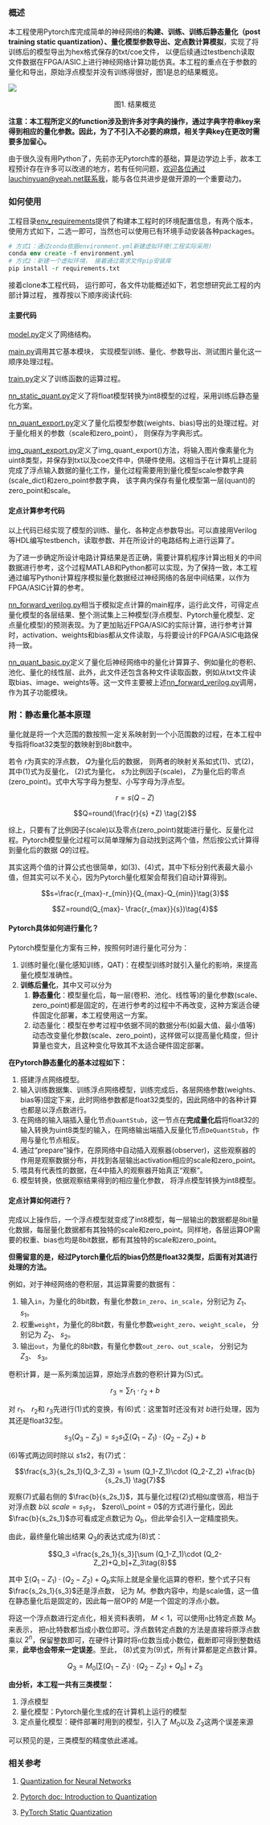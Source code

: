### 概述

本工程使用Pytorch库完成简单的神经网络的**构建、训练、训练后静态量化（post training static quantization）、量化模型参数导出、定点数计算模拟**，实现了将训练后的模型导出为hex格式保存的txt/coe文件， 以便后续通过testbench读取文件数据在FPGA/ASIC上进行神经网络计算功能仿真。本工程的重点在于参数的量化和导出，原始浮点模型并没有训练得很好，图1是总的结果概览。

![](image/fix_result.jpg)

<center>图1. 结果概览</center>

**注意：本工程所定义的function涉及到许多对字典的操作，通过字典字符串key来得到相应的量化参数。因此，为了不引入不必要的麻烦，相关字典key在更改时需要多加留心。**

由于很久没有用Python了，先前亦无Pytorch库的基础，算是边学边上手，故本工程预计存在许多可以改进的地方，若有任何问题，欢迎各位通过lauchinyuan@yeah.net联系我，能与各位共进步是做开源的一个重要动力。

### 如何使用

工程目录[env_requirements](./env_requirements)提供了构建本工程时的环境配置信息，有两个版本，使用方式如下，二选一即可，当然也可以使用已有环境手动安装各种packages。

```tcl
# 方式1：通过conda依据environment.yml新建虚拟环境(工程实际采用)
conda env create -f environment.yml
# 方式2：新建一个虚拟环境， 接着通过需求文件pip安装库
pip install -r requirements.txt
```

接着clone本工程代码， 运行即可，各文件功能概述如下，若您想研究此工程的内部计算过程， 推荐按以下顺序阅读代码:

#### 主要代码

[model.py](model.py)定义了网络结构。

[main.py](main.py)调用其它基本模块， 实现模型训练、量化、参数导出、测试图片量化这一顺序处理过程。

[train.py](train.py)定义了训练函数的运算过程。

[nn_static_quant.py](nn_static_quant.py)定义了将float模型转换为int8模型的过程，采用训练后静态量化方案。

[nn_quant_export.py](nn_quant_export.py)定义了量化后模型参数(weights、bias)导出的处理过程。对于量化相关的参数（scale和zero_point）， 则保存为字典形式。

[img_quant_export.py](img_quant_export.py)定义了img_quant_export()方法，将输入图片像素量化为uint8类型，并保存到txt以及coe文件中，供硬件使用。这相当于在计算机上提前完成了浮点输入数据的量化工作，量化过程需要用到量化模型scale参数字典(scale_dict)和zero_point参数字典， 该字典内保存有量化模型第一层(quant)的zero_point和scale。

#### 定点计算参考代码

以上代码已经实现了模型的训练、量化、各种定点参数导出。可以直接用Verilog等HDL编写testbench，读取参数、并在所设计的电路结构上进行运算了。

为了进一步确定所设计电路计算结果是否正确，需要计算机程序计算出相关的中间数据进行参考，这个过程MATLAB和Python都可以实现，为了保持一致，本工程通过编写Python计算程序模拟量化数据经过神经网络的各层中间结果，以作为FPGA/ASIC计算的参考。

[nn_forward_verilog.py](nn_forward_verilog.py)相当于模拟定点计算的main程序，运行此文件，可得定点量化模型的各层结果、整个测试集上三种模型(浮点模型、Pytorch量化模型、定点量化模型)的预测表现。为了更加贴近FPGA/ASIC的实际计算，进行参考计算时，activation、weights和bias都从文件读取，与将要设计的FPGA/ASIC电路保持一致。

[nn_quant_basic.py](nn_quant_basic.py)定义了量化后神经网络中的量化计算算子、例如量化的卷积、池化、量化的线性层、此外，此文件还包含各种文件读取函数，例如从txt文件读取bias、image、weights等。这一文件主要被上述[nn_forward_verilog.py](nn_forward_verilog.py)调用，作为其子功能模块。

### 附：静态量化基本原理

量化就是将一个大范围的数按照一定关系映射到一个小范围数的过程，在本工程中专指将float32类型的数映射到8bit数中。

若令 $r$为真实的浮点数， $Q$为量化后的数据， 则两者的映射关系如式(1)、式(2)，其中(1)式为反量化， (2)式为量化， $s$为比例因子(scale)， $Z$为量化后的零点(zero_point)。式中大写字母为整型、小写字母为浮点型。

$$r=s(Q-Z) \tag{1}$$

$$Q=round(\frac{r}{s} +Z) \tag{2}$$

综上，只要有了比例因子(scale)以及零点(zero_point)就能进行量化、反量化过程。Pytorch模型量化过程可以简单理解为自动找到这两个值，然后按公式计算得到量化后的数据 $Q$的过程。 

其实这两个值的计算公式也很简单，如(3)、(4)式，其中下标分别代表最大最小值，但其实可以不关心，因为Pytorch量化框架会帮我们自动计算得到。

$$s=\frac{r_{max}-r_{min}}{Q_{max}-Q_{min}}\tag{3}$$

$$Z=round(Q_{max}- \frac{r_{max}}{s})\tag{4}$$

#### Pytorch具体如何进行量化？

Pytorch模型量化方案有三种，按照何时进行量化可分为：

1. 训练时量化(量化感知训练，QAT)：在模型训练时就引入量化的影响，来提高量化模型准确性。
2. **训练后量化**，其中又可以分为
   1. **静态量化**：模型量化后，每一层(卷积、池化、线性等)的量化参数(scale、zero_point)都是固定的，在进行参考的过程中不再改变，这种方案适合硬件固定化部署，本工程使用这一方案。
   2. 动态量化：模型在参考过程中依据不同的数据分布(如最大值、最小值等)动态改变量化参数(scale、zero_point)，这样做可以提高量化精度，但计算量也变大，且这种变化导致其不太适合硬件固定部署。

**在Pytorch静态量化的基本过程如下：**

1. 搭建浮点网络模型。
2. 输入训练数据集、训练浮点网络模型，训练完成后，各层网络参数(weights、bias等)固定下来，此时网络参数都是float32类型的，因此网络中的各种计算也都是以浮点数进行。
3. 在网络的输入端插入量化节点`QuantStub`，这一节点在**完成量化后**将float32的输入转换为uint8类型的输入，在网络输出端插入反量化节点`DeQuantStub`，作用与量化节点相反。
4. 通过“prepare”操作，在原网络中自动插入观察器(observer)，这些观察器的作用是观察数据分布，并找到各层输出activation相应的scale和zero_point。
5. 喂具有代表性的数据，在4中插入的观察器开始真正“观察”。
6. 模型转换，依据观察结果得到的相应量化参数， 将浮点模型转换为int8模型。

#### 定点计算如何进行？

完成以上操作后，一个浮点模型就变成了int8模型，每一层输出的数据都是8bit量化数据，每层量化数据都有其独特的scale和zero_point。同样地，各层运算OP需要的权重、bias也均是8bit数据，都有其独特的scale和zero_point。

**但需留意的是，经过Pytorch量化后的bias仍然是float32类型，后面有对其进行处理的方法。**

例如，对于神经网络的卷积层，其运算需要的数据有： 

1. 输入`in`，为量化的8bit数，有量化参数`in_zero`、`in_scale`，分别记为 $Z_1$、 $s_1$。
2. 权重`weight`，为量化的8bit数，有量化参数`weight_zero`、`weight_scale`， 分别记为 $Z_2$、 $s_2$。
3. 输出`out`，为量化的8bit数，有量化参数`out_zero`、`out_scale`， 分别记为 $Z_3$、 $s_3$。

卷积计算，是一系列乘加运算，原始浮点数的卷积计算为(5)式。

$$r_3 = \sum r_1\cdot r_2 +b \tag{5}$$

对 $r_1$、 $r_2$和 $r_3$先进行(1)式的变换，有(6)式：这里暂时还没有对 $b$进行处理，因为其还是float32型。

$$s_3(Q_3-Z_3) = s_2s_1\sum (Q_1-Z_1)\cdot (Q_2-Z_2) +b \tag{6}$$

(6)等式两边同时除以 $s1s2$，有(7)式：

$$\frac{s_3}{s_2s_1}(Q_3-Z_3) = \sum (Q_1-Z_1)\cdot (Q_2-Z_2) +\frac{b}{s_2s_1} \tag{7}$$

观察(7)式最右侧的 $\frac{b}{s_2s_1}$，其与量化过程(2)式相似度很高，相当于对浮点数 $b$以 $scale=s_1s_2$， $zero\\_point = 0$的方式进行量化，因此  $\frac{b}{s_2s_1}$亦可看成定点数记为 $Q_b$，但此举会引入一定精度损失。

由此，最终量化输出结果 $Q_3$的表达式成为(8)式：

$$Q_3 =\frac{s_2s_1}{s_3}[\sum (Q_1-Z_1)\cdot (Q_2-Z_2)+Q_b]+Z_3\tag{8}$$

其中 $\sum (Q_1-Z_1)\cdot (Q_2-Z_2)+Q_b$实际上就是全量化运算的卷积，整个式子只有 $\frac{s_2s_1}{s_3}$还是浮点数， 记为 $M$。参数内容中，均是scale值，这一值在静态量化后是固定的，因此每一层OP的 $M$是一个固定的浮点小数。

将这一个浮点数进行定点化，相关资料表明， $M < 1$，可以使用`n`比特定点数 $M_0$来表示， 把`n`比特数都当成小数位即可。浮点数转定点数的方法是直接将原浮点数乘以 $2^n$，保留整数即可，在硬件计算时将`n`位数当成小数位，截断即可得到整数结果，**此举也会带来一定误差**。至此， (8)式变为(9)式，所有计算都是定点数计算。

$$Q_3 =M_0[\sum (Q_1-Z_1)\cdot (Q_2-Z_2)+Q_b]+Z_3\tag{9}$$

**由分析，本工程一共有三类模型：**

1. 浮点模型
2. 量化模型：Pytorch量化生成的在计算机上运行的模型
3. 定点量化模型：硬件部署时用到的模型，引入了 $M_0$以及 $Z_3$这两个误差来源

可以预见的是，三类模型的精度依此递减。

### 相关参考

1. [Quantization for Neural Networks](https://leimao.github.io/article/Neural-Networks-Quantization/)
2. [Pytorch doc: Introduction to Quantization](https://pytorch.org/docs/stable/quantization.html)

3. [PyTorch Static Quantization](https://leimao.github.io/blog/PyTorch-Static-Quantization/)
